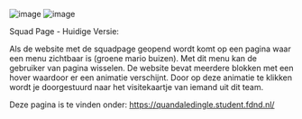 
![image](https://user-images.githubusercontent.com/112857932/191470509-28547fda-6378-45aa-99b9-c60116c1b68f.png)
![image](https://user-images.githubusercontent.com/112857932/191470575-f75d70e0-3a75-43d3-b1ce-5e26fbb206fe.png)

Squad Page - Huidige Versie:

Als de website met de squadpage geopend wordt komt op een pagina waar een menu zichtbaar is (groene mario buizen). Met dit menu kan de gebruiker van pagina wisselen. De website bevat meerdere blokken met een hover waardoor er een animatie verschijnt. Door op deze animatie te klikken wordt je doorgestuurd naar het visitekaartje van iemand uit dit team.

Deze pagina is te vinden onder: https://quandaledingle.student.fdnd.nl/

